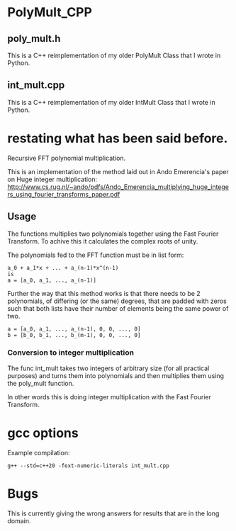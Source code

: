# PolyMult_CPP
## poly_mult.h
This is a C++ reimplementation of my older PolyMult Class that I wrote in Python.
## int_mult.cpp
This is a C++ reimplementation of my older IntMult Class that I wrote in Python.
# restating what has been said before.
Recursive FFT polynomial multiplication.

This is an implementation of the method laid out in Ando Emerencia's paper on Huge integer multiplication: http://www.cs.rug.nl/~ando/pdfs/Ando_Emerencia_multiplying_huge_integers_using_fourier_transforms_paper.pdf
## Usage
The functions multiplies two polynomials together using the Fast Fourier Transform. To achive this it calculates the complex roots of unity.

The polynomials fed to the FFT function must be in list form:
```
a_0 + a_1*x + ... + a_(n-1)*x^(n-1)
is
a = [a_0, a_1, ..., a_(n-1)]
```
Further the way that this method works is that there needs to be 2 polynomials, of differing (or the same) degrees, that are padded with zeros such that both lists have their number of elements being the same power of two.
```
a = [a_0, a_1, ..., a_(n-1), 0, 0, ..., 0]
b = [b_0, b_1, ..., b_(m-1), 0, 0, ..., 0]
```
### Conversion to integer multiplication
The func int_mult takes two integers of arbitrary size (for all practical purposes) and turns them into polynomials and then multiplies them using the poly_mult function.

In other words this is doing integer multiplication with the Fast Fourier Transform.
# gcc options
Example compilation:
```
g++ --std=c++20 -fext-numeric-literals int_mult.cpp
```
# Bugs
This is currently giving the wrong answers for results that are in the long domain.

